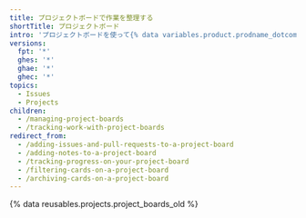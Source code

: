 ```yaml
---
title: プロジェクトボードで作業を整理する
shortTitle: プロジェクトボード
intro: 'プロジェクトボードを使って{% data variables.product.prodname_dotcom %}上の作業を管理してください'
versions:
  fpt: '*'
  ghes: '*'
  ghae: '*'
  ghec: '*'
topics:
  - Issues
  - Projects
children:
  - /managing-project-boards
  - /tracking-work-with-project-boards
redirect_from:
  - /adding-issues-and-pull-requests-to-a-project-board
  - /adding-notes-to-a-project-board
  - /tracking-progress-on-your-project-board
  - /filtering-cards-on-a-project-board
  - /archiving-cards-on-a-project-board
---
```


{% data reusables.projects.project_boards_old %}
